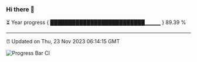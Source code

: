 ### Hi there 👋

⏳ Year progress { ██████████████████████████▁▁▁▁ } 89.39 %

---

⏰ Updated on Thu, 23 Nov 2023 06:14:15 GMT

![Progress Bar CI](https://github.com/liununu/liununu/workflows/Progress%20Bar%20CI/badge.svg)
